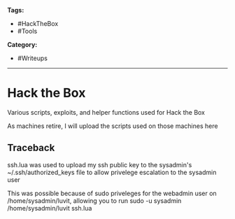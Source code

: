**Tags:**
- #HackTheBox
- #Tools

**Category:**
- #Writeups 

---


# Hack the Box

Various scripts, exploits, and helper functions used for Hack the Box

As machines retire, I will upload the scripts used on those machines here

## Traceback

ssh.lua was used to upload my ssh public key to the sysadmin's ~/.ssh/authorized_keys file to allow privelege escalation to the sysadmin user

This was possible because of sudo priveleges for the webadmin user on /home/sysadmin/luvit, allowing you to run sudo -u sysadmin /home/sysadmin/luvit ssh.lua